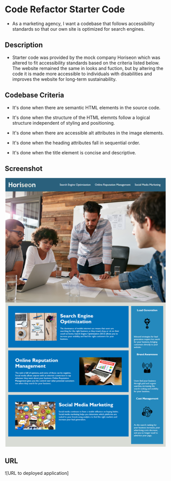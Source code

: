 # Code Refactor Starter Code

* As a marketing agency, I want a codebase that follows accessibility standards
so that our own site is optimized for search engines.

## Description

* Starter code was provided by the mock company Horiseon which was altered to fit accessibility standards based on the criteria listed below. The website remained the same in looks and fuction, but by altering the code it is made more accessible to individuals with disabilities and improves the website for long-term sustainability. 

## Codebase Criteria

* It's done when there are semantic HTML elements in the source code.

* It's done when the structure of the HTML elemnts follow a logical structure independent of styling and positioning. 

* It's done when there are accessible alt attributes in the image elements. 

* It's done when the heading attributes fall in sequential order.

* It's done when the title element is concise and descriptive. 

## Screenshot
![Screenshot image of the final appearence of the website.](./docs/assets/images/Horiseon_Screenshot.png)

## URL
![URL to deployed application]